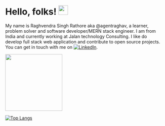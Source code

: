  # Hello, folks! <img src="https://raw.githubusercontent.com/MartinHeinz/MartinHeinz/master/wave.gif" width="30px">
 
 My name is Raghvendra Singh Rathore aka @agentraghav, a learner, problem solver and software developer/MERN stack engineer. I am from India and currently working at Jalan technology Consulting.
 I like do develop full stack web application and contribute to open source projects. You can get in touch with me on [![LinkedIn][1.2]][1].

<img height="180em" src="https://github-readme-stats-agentraghav.vercel.app/api?username=agentraghav&show_icons=true&hide_border=true&&count_private=true&include_all_commits=true&theme=gotham" />

[![Top Langs](https://github-readme-stats.vercel.app/api/top-langs/?username=agentraghav&exclude_repo=github-readme-stats,anuraghazra.github.io)](https://github.com/anuraghazra/github-readme-stats)


<!-- Icons -->

[1.2]: https://raw.githubusercontent.com/MartinHeinz/MartinHeinz/master/linkedin-3-16.png (LinkedIn icon without padding)

<!-- Links to your social media accounts -->

[1]: https://www.linkedin.com/in/raghvendra-singh-rathore-b47a3a161/

<!---
agentraghav/agentraghav is a ✨ special ✨ repository because its `README.md` (this file) appears on your GitHub profile.
You can click the Preview link to take a look at your changes.
--->
